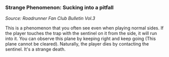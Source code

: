 ### Strange Phenomenon: Sucking into a pitfall 
*Source: Roadrunner Fan Club Bulletin Vol.3*

This is a phenomenon that you often see even when playing normal sides. 
If the player touches the trap with the sentinel on it from the side, it will run into it. 
You can observe this plane by keeping right and keep going (This plane cannot be cleared). 
Naturally, the player dies by contacting the sentinel. It's a strange death.